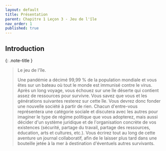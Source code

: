 ```yaml
---
layout: default
title: Présentation
parent: Chapitre 1 Leçon 3 - Jeu de l'île
nav_order: 1
published: true
---
```

## Introduction

{: .note-title }
> Le jeu de l'île. 
>
>Une pandémie a décimé 99,99 % de la population mondiale et vous êtes sur un bateau où tout le monde est immunisé contre le virus. Après un long voyage, vous échouez sur une île déserte qui contient assez de ressources pour survivre. Vous savez que vous et les générations suivantes resterez sur cette île. Vous devrez donc fonder une nouvelle société à partir de rien. Chacun d'entre-vous représentera une catégorie sociale et discutera avec les autres pour imaginer le type de régime politique que vous adopterez, mais aussi décider d'un système juridique et de l'organisation concrète de vos existences (sécurité, partage du travail, partage des ressources, éducation, arts et cultures, etc.). Vous écrirez tout au long de cette aventure un journal collaboratif, afin de le laisser plus tard dans une bouteille jetée à la mer à destination d'éventuels autres survivants.



